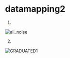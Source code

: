 # datamapping2
1)
![all_noise](https://user-images.githubusercontent.com/70838225/138030198-82d22853-6a9e-4739-8615-1df509df84d5.png)

2)
![GRADUATED1](https://user-images.githubusercontent.com/70838225/138030313-ee2a40a2-68ee-4060-a2ed-b92cb1bb2deb.png)
